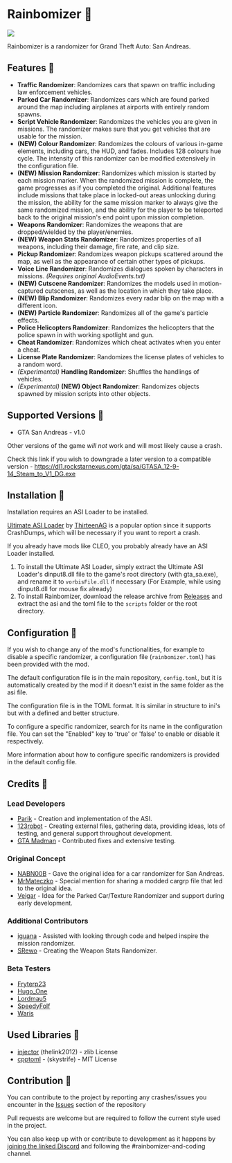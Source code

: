 # Rainbomizer 🌈

<img src="https://media.discordapp.net/attachments/419957309192536066/602097860292509718/spinning.gif">

Rainbomizer is a randomizer for Grand Theft Auto: San Andreas. 

## Features 🌈

- **Traffic Randomizer**: Randomizes cars that spawn on traffic including law enforcement vehicles.
- **Parked Car Randomizer**: Randomizes cars which are found parked around the map including airplanes at airports with entirely random spawns.
- **Script Vehicle Randomizer**: Randomizes the vehicles you are given in missions. The randomizer makes sure that you get vehicles that are usable for the mission.
- **(NEW) Colour Randomizer**: Randomizes the colours of various in-game elements, including cars, the HUD, and fades. Includes 128 colours hue cycle. The intensity of this randomizer can be modified extensively in the configuration file.
- **(NEW) Mission Randomizer**: Randomizes which mission is started by each mission marker. When the randomized mission is complete, the game progresses as if you completed the original. Additional features include missions that take place in locked-out areas unlocking during the mission, the ability for the same mission marker to always give the same randomized mission, and the ability for the player to be teleported back to the original mission's end point upon mission completion.
- **Weapons Randomizer**: Randomizes the weapons that are dropped/wielded by the player/enemies.
- **(NEW) Weapon Stats Randomizer**: Randomizes properties of all weapons, including their damage, fire rate, and clip size.
- **Pickup Randomizer**: Randomizes weapon pickups scattered around the map, as well as the appearance of certain other types of pickups.
- **Voice Line Randomizer**: Randomizes dialogues spoken by characters in missions. *(Requires original AudioEvents.txt)*
- **(NEW) Cutscene Randomizer**: Randomizes the models used in motion-captured cutscenes, as well as the location in which they take place.
- **(NEW) Blip Randomizer**: Randomizes every radar blip on the map with a different icon.
- **(NEW) Particle Randomizer**: Randomizes all of the game's particle effects.
- **Police Helicopters Randomizer**: Randomizes the helicopters that the police spawn in with working spotlight and gun.
- **Cheat Randomizer**: Randomizes which cheat activates when you enter a cheat.
- **License Plate Randomizer**: Randomizes the license plates of vehicles to a random word.
- *(Experimental)* **Handling Randomizer**: Shuffles the handlings of vehicles.
- *(Experimental)* **(NEW) Object Randomizer**: Randomizes objects spawned by mission scripts into other objects.

## Supported Versions 🌈

* GTA San Andreas - v1.0

Other versions of the game *will not* work and will most likely cause a crash.

Check this link if you wish to downgrade a later version to a compatible version - https://dl1.rockstarnexus.com/gta/sa/GTASA_12-9-14_Steam_to_V1_DG.exe

## Installation 🌈

Installation requires an ASI Loader to be installed. 

[Ultimate ASI Loader](https://github.com/ThirteenAG/Ultimate-ASI-Loader) by [ThirteenAG](https://github.com/ThirteenAG) is a popular option since it supports CrashDumps, which will be necessary if you want to report a crash.

If you already have mods like CLEO, you probably already have an ASI Loader installed. 

1. To install the Ultimate ASI Loader, simply extract the Ultimate ASI Loader's dinput8.dll file to the game's root directory (with gta_sa.exe), and rename it to `vorbisFile.dll` if necessary (For Example, while using dinput8.dll for mouse fix already)
2. To install Rainbomizer, download the release archive from [Releases](https://github.com/Zarig/Rainbomizer/releases) and extract the asi and the toml file to the `scripts` folder or the root directory.

## Configuration 🌈

If you wish to change any of the mod's functionalities, for example to disable a specific randomizer, a configuration file (`rainbomizer.toml`) has been provided with the mod.

The default configuration file is in the main repository, `config.toml`, but it is automatically created by the mod if it doesn't exist in the same folder as the asi file.

The configuration file is in the TOML format. It is similar in structure to ini's but with a defined and better structure. 

To configure a specific randomizer, search for its name in the configuration file. You can set the "Enabled" key to 'true' or 'false' to enable or disable it respectively.

More information about how to configure specific randomizers is provided in the default config file.

## Credits 🌈

### Lead Developers

- [Parik](https://github.com/Parik27) - Creation and implementation of the ASI.
- [123robot](https://www.twitch.tv/123robot) - Creating external files, gathering data, providing ideas, lots of testing, and general support throughout development.
- [GTA Madman](https://github.com/GTAMadman) - Contributed fixes and extensive testing.

### Original Concept

- [NABN00B](https://www.twitch.tv/nabn00b) - Gave the original idea for a car randomizer for San Andreas.
- [MrMateczko](https://www.twitch.tv/mrmateczko_) - Special mention for sharing a modded cargrp file that led to the original idea.
- [Veigar](https://gtaforums.com/profile/685882-veigar/) - Idea for the Parked Car/Texture Randomizer and support during early development.

### Additional Contributors

- [iguana](https://www.twitch.tv/iguana_) - Assisted with looking through code and helped inspire the mission randomizer.
- [SRewo](https://github.com/SRewo) - Creating the Weapon Stats Randomizer.

### Beta Testers

- [Fryterp23](https://www.twitch.tv/fryterp23/)
- [Hugo_One](https://www.twitch.tv/hugo_one)
- [Lordmau5](https://www.twitch.tv/lordmau5/)
- [SpeedyFolf](https://www.twitch.tv/speedyfolf)
- [Waris](https://www.twitch.tv/wariscoach)

## Used Libraries 🌈

- [injector](https://github.com/thelink2012/injector) (thelink2012) - zlib License
- [cpptoml](https://github.com/skystrife/cpptoml) - (skystrife) - MIT License

## Contribution 🌈

You can contribute to the project by reporting any crashes/issues you encounter in the [Issues](https://github.com/Zarig/Rainbomizer/issues) section of the repository

Pull requests are welcome but are required to follow the current style used in the project.

You can also keep up with or contribute to development as it happens by [joining the linked Discord](http://discord.gg/3dRXnjC) and following the #rainbomizer-and-coding channel.
